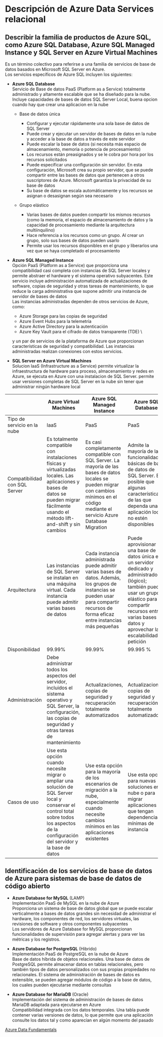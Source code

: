 # Descripción de Azure Data Services relacional

## Describir la familia de productos de Azure SQL, como Azure SQL Database, Azure SQL Managed Instance y SQL Server en Azure Virtual Machines
Es un término colectivo para referirse a una familia de servicios de base de datos basados en Microsoft SQL Server en Azure. \
Los servicios específicos de Azure SQL incluyen los siguientes:

- **Azure SQL Database** \
Servicio de Base de datos PaaS (Platform as a Service) totalmente administrado y altamente escalable que se ha diseñado para la nube. \
Incluye capacidades de bases de datos SQL Server Local, buena opcion cuando hay que crear una aplicacion en la nube
    - Base de datos única
        - Configurar y ejecutar rápidamente una sola base de datos de SQL Server
        - Puede crear y ejecutar un servidor de bases de datos en la nube y acceder a la base de datos a través de este servidor
        - Puede escalar la base de datos (si necesita más espacio de almacenamiento, memoria o potencia de procesamiento)
        - Los recursos están preasignados y se le cobra por hora por los recursos solicitados
        - Puede especificar una configuración sin servidor.
        En esta configuración, Microsoft crea su propio servidor, que se puede compartir entre las bases de datos que pertenecen a otros suscriptores de Azure.
        Microsoft garantiza la privacidad de su base de datos
        - Su base de datos se escala automáticamente y los recursos se asignan o desasignan según sea necesario 
        
    - Grupo elástico
        - Varias bases de datos pueden compartir los mismos recursos (como la memoria, el espacio de almacenamiento de datos y la capacidad de procesamiento mediante la arquitectura multiinquilino)
        - Hace referencia a los recursos como un grupo. Al crear un grupo, solo sus bases de datos pueden usarlo
        - Permite usar los recursos disponibles en el grupo y liberarlos una vez que se haya completado el procesamiento
    
- **Azure SQL Managed Instance** \
Opción PaaS (Platform as a Service) que proporciona una compatibilidad casi completa con instancias de SQL Server locales 
y permite abstraer el hardware y el sistema operativo subyacentes. 
Este servicio incluye administración automatizada de actualizaciones de software, copias de seguridad y otras tareas de mantenimiento, 
lo que reduce la carga administrativa que supone admitir una instancia de servidor de bases de datos \
Las instancias administradas dependen de otros servicios de Azure, como:
    - Azure Storage para las copias de seguridad 
    - Azure Event Hubs para la telemetría
    - Azure Active Directory para la autenticación
    - Azure Key Vault para el cifrado de datos transparente (TDE) \
    
    y un par de servicios de la plataforma de Azure que proporcionan características de seguridad y compatibilidad. 
    Las instancias administradas realizan conexiones con estos servicios.
    
- **SQL Server en Azure Virtual Machines** \
Solucion IaaS (Infrastructure as a Service) permite virtualizar la infraestructura de hardware para proceso, almacenamiento y redes en Azure,
se ejecuta en Azure con una instalacion de SQL Server. permite usar versiones completas de SQL Server en la nube sin tener que administrar ningún hardware local


|                             | Azure Virtual Machines | Azure SQL Managed Instance | Azure SQL Database |
| --------------------------- | ---------------------- | -------------------------- | ------------------ |
| Tipo de servicio en la nube | IaaS | PaaS | PaaS |
| Compatibilidad con SQL Server | Es totalmente compatible con instalaciones físicas y virtualizadas locales. Las aplicaciones y bases de datos se pueden migrar fácilmente usando el método lift-and-shift y sin cambios | Es casi completamente compatible con SQL Server. La mayoría de las bases de datos locales se pueden migrar con cambios mínimos en el código mediante el servicio Azure Database Migration | Admite la mayoría de las funcionalidades básicas de base de datos de SQL Server. Es posible que algunas características de las que dependa una aplicación local no estén disponibles |
| Arquitectura | Las instancias de SQL Server se instalan en una máquina virtual. Cada instancia puede admitir varias bases de datos | Cada instancia administrada puede admitir varias bases de datos. Además, los grupos de instancias se pueden usar para compartir recursos de forma eficaz entre instancias más pequeñas | Puede aprovisionar una base de datos única en un servidor dedicado y administrado (lógico); también puede usar un grupo elástico para compartir recursos entre varias bases de datos y aprovechar la escalabilidad a petición |
| Disponibilidad | 99.99%	| 99.99% | 99.995 % |
| Administración | Debe administrar todos los aspectos del servidor, incluidos el sistema operativo y SQL Server, la configuración, las copias de seguridad y otras tareas de mantenimiento | Actualizaciones, copias de seguridad y recuperación totalmente automatizados | Actualizaciones, copias de seguridad y recuperación totalmente automatizados |
| Casos de uso | Use esta opción cuando necesite migrar o ampliar una solución de SQL Server local y conservar el control total sobre todos los aspectos de la configuración del servidor y la base de datos | Use esta opción para la mayoría de los escenarios de migración a la nube, especialmente cuando necesite cambios mínimos en las aplicaciones existentes | Use esta opción para nuevas soluciones en la nube o para migrar aplicaciones que tengan dependencias mínimas de instancia |

## Identificación de los servicios de base de datos de Azure para sistemas de base de datos de código abierto
- **Azure Database for MySQL** (LAMP) \
Implementación PaaS de MySQL en la nube de Azure \
Proporciona un sistema de base de datos global que se puede escalar verticalmente a bases de datos grandes sin necesidad de administrar el hardware, 
los componentes de red, los servidores virtuales, las revisiones de software y otros componentes subyacentes \
Los servidores de Azure Database for MySQL proporcionan funcionalidades de supervisión para agregar alertas y para ver las métricas y los registros.

- **Azure Database for PostgreSQL** (Hibrido) \
Implementación PaaS de PostgreSQL en la nube de Azure \
Base de datos híbrida de objetos relacionales. 
Una base de datos de PostgreSQL permite almacenar datos en tablas relacionales, pero también tipos de datos personalizados con sus propias propiedades no relacionales. 
El sistema de administración de bases de datos es extensible, se pueden agregar módulos de código a la base de datos, 
los cuales pueden ejecutarse mediante consultas

- **Azure Database for MariaDB** (Oracle) \
Implementación del sistema de administración de bases de datos MariaDB adaptada para ejecutarse en Azure \
Compatibilidad integrada con los datos temporales. 
Una tabla puede contener varias versiones de datos, lo que permite que una aplicación consulte los datos tal y como aparecían en algún momento del pasado

[Azure Data Fundamentals](../README.md)